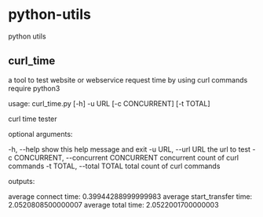 # python-utils
python utils

## curl_time

a tool to test website or webservice request time by using curl commands
require python3

usage: curl_time.py [-h] -u URL [-c CONCURRENT] [-t TOTAL]

curl time tester

optional arguments:

  -h, --help            show this help message and exit
  -u URL, --url URL     the url to test
  -c CONCURRENT, --concurrent CONCURRENT
                        concurrent count of curl commands
  -t TOTAL, --total TOTAL
                        total count of curl commands
                        
outputs:

average connect time: 0.39944288999999983
average start_transfer time: 2.0520808500000007
average total time: 2.0522001700000003
